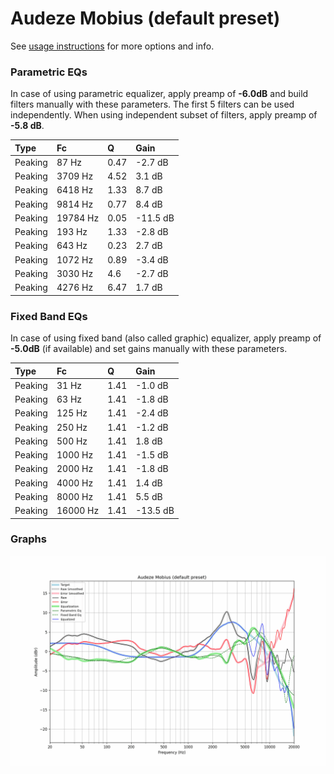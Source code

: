 # Audeze Mobius (default preset)
See [usage instructions](https://github.com/jaakkopasanen/AutoEq#usage) for more options and info.

### Parametric EQs
In case of using parametric equalizer, apply preamp of **-6.0dB** and build filters manually
with these parameters. The first 5 filters can be used independently.
When using independent subset of filters, apply preamp of **-5.8 dB**.

| Type    | Fc       |    Q | Gain     |
|:--------|:---------|:-----|:---------|
| Peaking | 87 Hz    | 0.47 | -2.7 dB  |
| Peaking | 3709 Hz  | 4.52 | 3.1 dB   |
| Peaking | 6418 Hz  | 1.33 | 8.7 dB   |
| Peaking | 9814 Hz  | 0.77 | 8.4 dB   |
| Peaking | 19784 Hz | 0.05 | -11.5 dB |
| Peaking | 193 Hz   | 1.33 | -2.8 dB  |
| Peaking | 643 Hz   | 0.23 | 2.7 dB   |
| Peaking | 1072 Hz  | 0.89 | -3.4 dB  |
| Peaking | 3030 Hz  | 4.6  | -2.7 dB  |
| Peaking | 4276 Hz  | 6.47 | 1.7 dB   |

### Fixed Band EQs
In case of using fixed band (also called graphic) equalizer, apply preamp of **-5.0dB**
(if available) and set gains manually with these parameters.

| Type    | Fc       |    Q | Gain     |
|:--------|:---------|:-----|:---------|
| Peaking | 31 Hz    | 1.41 | -1.0 dB  |
| Peaking | 63 Hz    | 1.41 | -1.8 dB  |
| Peaking | 125 Hz   | 1.41 | -2.4 dB  |
| Peaking | 250 Hz   | 1.41 | -1.2 dB  |
| Peaking | 500 Hz   | 1.41 | 1.8 dB   |
| Peaking | 1000 Hz  | 1.41 | -1.5 dB  |
| Peaking | 2000 Hz  | 1.41 | -1.8 dB  |
| Peaking | 4000 Hz  | 1.41 | 1.4 dB   |
| Peaking | 8000 Hz  | 1.41 | 5.5 dB   |
| Peaking | 16000 Hz | 1.41 | -13.5 dB |

### Graphs
![](./Audeze%20Mobius%20(default%20preset).png)